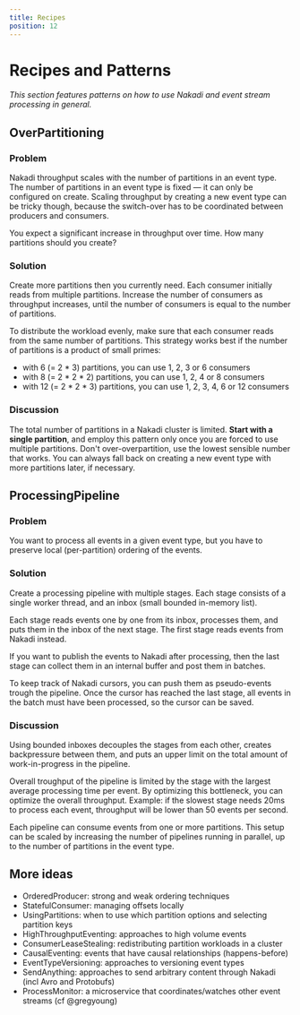 ```yaml
---
title: Recipes
position: 12
---
```


# Recipes and Patterns

_This section features patterns on how to use Nakadi and event stream processing in general._


## OverPartitioning

### Problem

Nakadi throughput scales with the number of partitions in an event type. The number of partitions in an event type is fixed &mdash; it can only be configured on create. Scaling throughput by creating a new event type can be tricky though, because the switch-over has to be coordinated between producers and consumers.

You expect a significant increase in throughput over time. How many partitions should you create?

### Solution

Create more partitions then you currently need. Each consumer initially reads from multiple partitions. Increase the number of consumers as throughput increases, until the number of consumers is equal to the number of partitions.

To distribute the workload evenly, make sure that each consumer reads from the same number of partitions. This strategy works best if the number of partitions is a product of small primes:

 - with 6 (= 2 * 3) partitions, you can use 1, 2, 3 or 6 consumers
 - with 8 (= 2 * 2 * 2) partitions, you can use 1, 2, 4 or 8 consumers
 - with 12 (= 2 * 2 * 3) partitions, you can use 1, 2, 3, 4, 6 or 12 consumers

### Discussion

The total number of partitions in a Nakadi cluster is limited. **Start with a single partition**, and employ this pattern only once you are forced to use multiple partitions. Don't over-overpartition, use the lowest sensible number that works. You can always fall back on creating a new event type with more partitions later, if necessary.



## ProcessingPipeline

### Problem

You want to process all events in a given event type, but you have to preserve local (per-partition) ordering of the events.

### Solution

Create a processing pipeline with multiple stages. Each stage consists of a single worker thread, and an inbox (small bounded in-memory list).

Each stage reads events one by one from its inbox, processes them, and puts them in the inbox of the next stage. The first stage reads events from Nakadi instead.

If you want to publish the events to Nakadi after processing, then the last stage can collect them in an internal buffer and post them in batches.

To keep track of Nakadi cursors, you can push them as pseudo-events trough the pipeline. Once the cursor has reached the last stage, all events in the batch must have been processed, so the cursor can be saved.

### Discussion

Using bounded inboxes decouples the stages from each other, creates backpressure between them, and puts an upper limit on the total amount of work-in-progress in the pipeline.

Overall troughput of the pipeline is limited by the stage with the largest average processing time per event. By optimizing this bottleneck, you can optimize the overall throughput. Example: if the slowest stage needs 20ms to process each event, throughput will be lower than 50 events per second.

Each pipeline can consume events from one or more partitions. This setup can be scaled by increasing the number of pipelines running in parallel, up to the number of partitions in the event type.



## More ideas

 - OrderedProducer: strong and weak ordering techniques
 - StatefulConsumer: managing offsets locally
 - UsingPartitions: when to use which partition options and selecting partition keys
 - HighThroughputEventing: approaches to high volume events
 - ConsumerLeaseStealing: redistributing partition workloads in a cluster
 - CausalEventing: events that have causal relationships (happens-before)
 - EventTypeVersioning: approaches to versioning event types
 - SendAnything: approaches to send arbitrary content through Nakadi (incl Avro and Protobufs)
 - ProcessMonitor: a microservice that coordinates/watches other event streams (cf @gregyoung)
